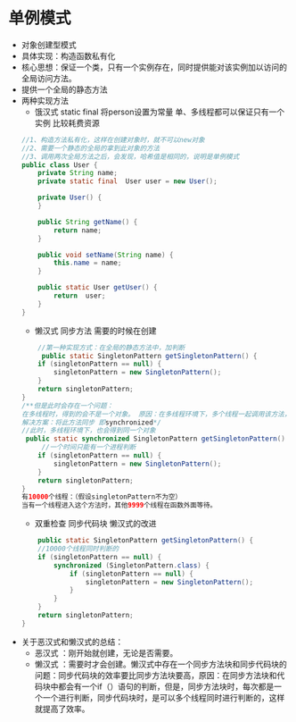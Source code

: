 # 单例模式
+ 对象创建型模式
+ 具体实现：构造函数私有化
+ 核心思想：保证一个类，只有一个实例存在，同时提供能对该实例加以访问的全局访问方法。
+ 提供一个全局的静态方法
+ 两种实现方法  
    + 饿汉式  static final 将person设置为常量 单、多线程都可以保证只有一个实例 比较耗费资源 
    ```java
    //1、构造方法私有化，这样在创建对象时，就不可以new对象
    //2、需要一个静态的全局的拿到此对象的方法
    //3、调用两次全局方法之后，会发现，哈希值是相同的，说明是单例模式
    public class User {
        private String name;
        private static final  User user = new User();

        private User() {
        }

        public String getName() {
            return name;
        }

        public void setName(String name) {
            this.name = name;
        }

        public static User getUser() {
            return  user;
        }
    }
    ```
    + 懒汉式 同步方法  需要的时候在创建
    ```java
        //第一种实现方式：在全局的静态方法中，加判断
         public static SingletonPattern getSingletonPattern() {
        if (singletonPattern == null) {
            singletonPattern = new SingletonPattern();
        }
        return singletonPattern;
    }
    /**但是此时会存在一个问题：
    在多线程时，得到的会不是一个对象。 原因：在多线程环境下，多个线程一起调用该方法，每次判断都有可能是Null,此时都会创建一个新的对象，因此，可能会得到不同的对象
    解决方案：将此方法同步 即synchronized*/
    //此时，多线程环境下，也会得到同一个对象
     public static synchronized SingletonPattern getSingletonPattern() {
         //一个时间只能有一个进程判断
        if (singletonPattern == null) {
            singletonPattern = new SingletonPattern();
        }
        return singletonPattern;
    }
    有10000个线程：（假设singletonPattern不为空）
    当有一个线程进入这个方法时，其他9999个线程在函数外面等待。
    ```
    + 双重检查  同步代码块 懒汉式的改进
    ```java
        public static SingletonPattern getSingletonPattern() {
        //10000个线程同时判断的
        if (singletonPattern == null) {
            synchronized (SingletonPattern.class) {
                if (singletonPattern == null) {
                    singletonPattern = new SingletonPattern();
                }
            }
        }
        return singletonPattern;
    }
    ```
+ 关于恶汉式和懒汉式的总结：
    + 恶汉式 ：刚开始就创建，无论是否需要。
    + 懒汉式 ：需要时才会创建。懒汉式中存在一个同步方法块和同步代码块的问题：同步代码块的效率要比同步方法块要高，原因：在同步方法块和代码块中都会有一个if（）语句的判断，但是，同步方法块时，每次都是一个一个进行判断，同步代码块时，是可以多个线程同时进行判断的，这样就提高了效率。
